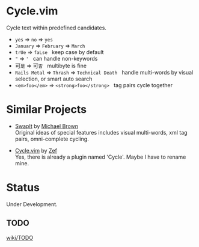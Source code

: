 Cycle.vim
=========

Cycle text within predefined candidates.

  - `yes` =&gt; `no` =&gt; `yes`
  - `January` =&gt; `February` =&gt; `March`
  - `trUe` =&gt; `faLse` &nbsp; keep case by default
  - `"` =&gt; `'` &nbsp; can handle non-keywords
  - 可`是` =&gt; 可`否` &nbsp; multibyte is fine
  - `Rails Metal` =&gt; `Thrash` =&gt; `Technical Death` &nbsp; handle multi-words by visual selection, or smart auto search
  - `<em>foo</em>` =&gt; `<strong>foo</strong>` &nbsp; tag pairs cycle together


Similar Projects
================

- [SwapIt][SwapIt.vim] by [Michael Brown][mjbrownie]  
  Original ideas of special features includes visual multi-words, xml tag
  pairs, omni-complete cycling.

- [Cycle.vim][original-cycle] by [Zef][MadeByWiki]  
  Yes, there is already a plugin named 'Cycle'. Maybe I have to rename mine.


Status
======
Under Development.


TODO
----
[wiki/TODO](https://github.com/bootleq/vim-cycle/wiki/Todo)


[SwapIt.vim]: https://github.com/mjbrownie/swapit
[mjbrownie]: https://github.com/mjbrownie
[original-cycle]: https://github.com/zef/vim-cycle
[MadeByWiki]: http://madebykiwi.com/
